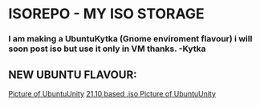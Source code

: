 
# ISOREPO - MY ISO STORAGE
### **I am making a UbuntuKytka (Gnome enviroment flavour) i will soon post iso but use it only in VM thanks. -Kytka**
## NEW UBUNTU FLAVOUR:
[Picture of UbuntuUnity](https://github.com/kytkaprogramuje/isorepo/blob/gh-pages/Sn%C3%ADmek%20obrazovky%20po%C5%99%C3%ADzen%C3%BD%202022-03-20%2010-48-13.png)
[21.10 based .iso ](http://linux.darkpenguin.net/distros/ubuntu-unity/21.10/ubuntu-unity-21.10.iso)
[Picture of UbuntuUnity](https://github.com/kytkaprogramuje/isorepo/blob/gh-pages/Sn%C3%ADmek%20obrazovky%20po%C5%99%C3%ADzen%C3%BD%202022-03-20%2010-48-13.png)











